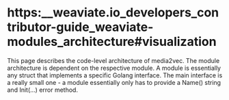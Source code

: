 # https:\_\_weaviate.io_developers_contributor-guide_weaviate-modules_architecture#visualization

This page describes the code-level architecture of media2vec. The module architecture is dependent on the respective module. A module is essentially any struct that implements a specific Golang interface. The main interface is a really small one - a module essentially only has to provide a Name() string and Init(...) error method.

